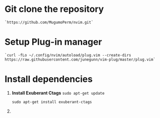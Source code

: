 # Git clone the repository

	`https://github.com/MugumoPerm/nvim.git`

# Setup Plug-in manager


	`curl -fLo ~/.config/nvim/autoload/plug.vim --create-dirs     https://raw.githubusercontent.com/junegunn/vim-plug/master/plug.vim`

# Install dependencies

1. **Install Exuberant Ctags**
	`sudo apt-get update`
	
	`sudo apt-get install exuberant-ctags`

2. 
